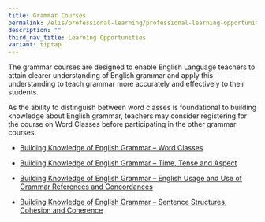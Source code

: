 ```yaml
---
title: Grammar Courses
permalink: /elis/professional-learning/professional-learning-opportunities/grammar-courses/
description: ""
third_nav_title: Learning Opportunities
variant: tiptap
---
```

<p>The grammar courses are designed to enable English Language teachers to
attain clearer understanding of English grammar and apply this understanding
to teach grammar more accurately and effectively to their students.</p>
<p>As the ability to distinguish between word classes is foundational to
building knowledge about English grammar, teachers may consider registering
for the course on Word Classes before participating in the other grammar
courses.</p>
<ul>
<li>
<p><a href="/elis/professional-learning/professional-learning-opportunities/word-classes/" rel="noopener noreferrer nofollow" target="_blank">Building Knowledge of English Grammar – Word Classes</a>
</p>
</li>
<li>
<p><a href="/elis/professional-learning/professional-learning-opportunities/time-tense-and-aspect/" rel="noopener noreferrer nofollow" target="_blank">Building Knowledge of English Grammar – Time, Tense and Aspect</a>
</p>
</li>
<li>
<p><a href="/learning-opportunities/grammar-courses/englishusage/" rel="noopener noreferrer nofollow" target="_blank">Building Knowledge of English Grammar – English Usage and Use of Grammar References and Concordances</a>
</p>
</li>
<li>
<p><a href="/learning-opportunities/grammar-courses/sentence/" rel="noopener noreferrer nofollow" target="_blank">Building Knowledge of English Grammar – Sentence Structures, Cohesion and Coherence</a>
</p>
</li>
</ul>
<p></p>